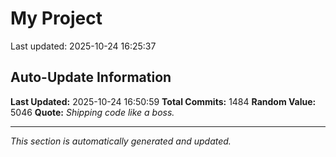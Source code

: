 # My Project


Last updated: 2025-10-24 16:25:37



















































































































































































































































































































































































































































































































































































































































































































































































































































































































































































































































































































































































































































































































































































































































































































































































































































































































































































































































































































































## Auto-Update Information

**Last Updated:** 2025-10-24 16:50:59
**Total Commits:** 1484
**Random Value:** 5046
**Quote:** _Shipping code like a boss._

---
_This section is automatically generated and updated._